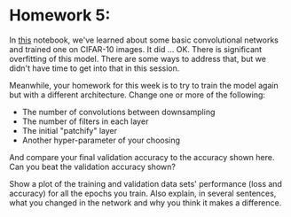# Homework 5:

In [this](https://github.com/JaredKeithAveritt/AI_methods_in_advanced_materials_research/blob/main/Week_5/01_conv_networks.ipynb) notebook, we've learned about some basic convolutional networks and trained one on CIFAR-10 images.  It did ... OK.  There is significant overfitting of this model.  There are some ways to address that, but we didn't have time to get into that in this session.

Meanwhile, your homework for this week is to try to train the model again but with a different architecture.  Change one or more of the following:
- The number of convolutions between downsampling
- The number of filters in each layer
- The initial "patchify" layer
- Another hyper-parameter of your choosing

And compare your final validation accuracy to the accuracy shown here.  Can you beat the validation accuracy shown?

Show a plot of the training and validation data sets' performance (loss and accuracy) for all the epochs you train.  Also explain, in several sentences, what you changed in the network and why you think it makes a difference.

